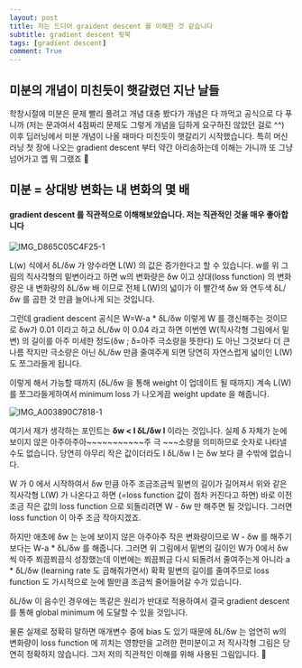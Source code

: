 ```yaml
---
layout: post
title: 저는 드디어 graident descent 를 이해한 것 같습니다
subtitle: gradient descent 뒷북
tags: [gradient descent]
comment: True
---
```


## 미분의 개념이 미친듯이 햇갈렸던 지난 날들

학창시절에 미분은 문제 빨리 풀려고 개념 대충 봤다가 개념은 다 까먹고 공식으로 다 푸니까 (저는 문과여서 4점짜리 문제도 그렇게 개념을 딥하게 요구하진 않았던 걸로 ^^) 이후 딥러닝에서 미분 개념이 나올 때마다 미친듯이 햇갈리기 시작했습니다. 특히 머신러닝 첫 장에 나오는 gradient descent 부터 약간 아리송하는데 이해는 가니까 또 그냥 넘어가고 옙 뭐 그랬죠 🤫

## 미분 = 상대방 변화는 내 변화의 몇 배

#### gradient descent 를 직관적으로 이해해보았습니다. 저는 직관적인 것을 매우 좋아합니다

![IMG_D865C05C4F25-1](https://user-images.githubusercontent.com/67775336/107038371-c0914780-67ff-11eb-815f-deaeec473e0d.jpeg)

L(w) 식에서 δL/δw 가 양수라면 L(W) 의 값은 증가한다고 할 수 있습니다. w를 위 그림의 직사각형의 밑변이라고 하면 w의 변화량은 δw 이고 상대(loss function) 의 변화량은 내 변화량의 δL/δw 배 이므로 전체 L(W)의 넓이가 이 빨간색 δw 와 연두색 δL/δw 를 곱한 것 만큼 늘어나게 되는 것입니다. 



그런데 gradient descent 공식은 W=W-a * δL/δw  이렇게 W 를 갱신해주는 것이므로 δw가 0.01 이라고 하고 δL/δw  이 0.04 라고 하면 이번엔 W(직사각형 그림에서 밑변) 의 길이를 아주 미세한 정도(δw ; δ=아주 극소량을 뜻한다) 도 아닌 그것보다 더 큰 나름 작지만 극소량은 아닌 δL/δw 만큼 줄여주게 되면 당연히 자연스럽게 넓이인 L(W)도 쪼그라들게 됩니다. 



이렇게 해서 가능할 때까지 (δL/δw 을 통해 weight 이 업데이트 될 때까지) 계속 L(W) 를 쪼그라들게하여서 minimum loss 가 나오게끔 weight update 을 해줍니다. 

![IMG_A003890C7818-1](https://user-images.githubusercontent.com/67775336/107039142-d4897900-6800-11eb-9705-da220807a330.jpeg)

여기서 제가 생각하는 포인트는 **δw < I δL/δw I** 이라는 것입니다. 실제 δ 자체가 눈에 보이지 않은 아주아주아~~~~~~~~~~~주 극 ~~~소량을 의미하므로 숫자로 나타낼 수도 없습니다. 당연히 아무리 작은 값이더라도 I δL/δw I 는 δw 보다 클 수밖에 없습니다. 

W 가 0 에서 시작하여서 δw 만큼 아주 조금조금씩 밑변의 길이가 길어져서 위와 같은 직사각형 L(W) 가 나온다고 하면 (=loss function 값이 점차 커진다고 하면) 바로 이전 조금 작은 값의 loss function 으로 되돌리려면 W - δw 만 해주면 될 것입니다. 그러면 loss function 이 아주 조금 작아지겠죠. 

하지만 애초에 δw 는 눈에 보이지 않은 아주아주 작은 변화량이므로 W - δw 를 해주기 보다는 W-a * δL/δw 를 해줍니다. 그러면 위 그림에서 밑변의 길이인 W가 0에서 δw 씩 아주 쬐끔쬐끔식 성장했는데 이번에는 쬐끔쬐금 다시 되돌려서 줄여주는게 아니라 a * δL/δw (learning rate 도 곱해줘가면서) 확확 밑변의 길이를 줄여주므로 loss function 도 가시적으로 눈에 띌만큼 조금씩 줄어들어갈 수가 있습니다. 

δL/δw 이 음수인 경우에는 똑같은 원리가 반대로 적용하여서 결국 gradient descent 를 통해 global minimum 에 도달할 수 있을 것입니다. 

물론 실제로 정확히 말하면 매개변수 중에 bias 도 있기 때문에 δL/δw 는 엄연히 w의 변화량이 loss function 에 끼치는 영향만을 고려한 편미분이고 저 직사각형 그림은 당연히 정확하지 않습니다. 그저 저의 직관적인 이해를 위해 사용된 그림입니다. 😬 

#### 

